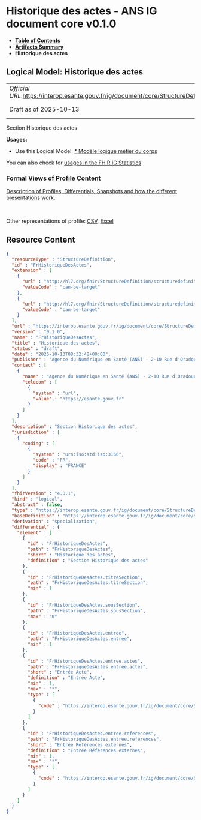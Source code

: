 # Historique des actes - ANS IG document core v0.1.0

* [**Table of Contents**](toc.md)
* [**Artifacts Summary**](artifacts.md)
* **Historique des actes**

## Logical Model: Historique des actes 

| | |
| :--- | :--- |
| *Official URL*:https://interop.esante.gouv.fr/ig/document/core/StructureDefinition/FrHistoriqueDesActes | *Version*:0.1.0 |
| Draft as of 2025-10-13 | *Computable Name*:FrHistoriqueDesActes |

 
Section Historique des actes 

**Usages:**

* Use this Logical Model: [* Modèle logique métier du corps](StructureDefinition-CorpsDocument.md)

You can also check for [usages in the FHIR IG Statistics](https://packages2.fhir.org/xig/ans.document.fr.core|current/StructureDefinition/FrHistoriqueDesActes)

### Formal Views of Profile Content

 [Description of Profiles, Differentials, Snapshots and how the different presentations work](http://build.fhir.org/ig/FHIR/ig-guidance/readingIgs.html#structure-definitions). 

 

Other representations of profile: [CSV](StructureDefinition-FrHistoriqueDesActes.csv), [Excel](StructureDefinition-FrHistoriqueDesActes.xlsx) 



## Resource Content

```json
{
  "resourceType" : "StructureDefinition",
  "id" : "FrHistoriqueDesActes",
  "extension" : [
    {
      "url" : "http://hl7.org/fhir/StructureDefinition/structuredefinition-type-characteristics",
      "valueCode" : "can-be-target"
    },
    {
      "url" : "http://hl7.org/fhir/StructureDefinition/structuredefinition-type-characteristics",
      "valueCode" : "can-be-target"
    }
  ],
  "url" : "https://interop.esante.gouv.fr/ig/document/core/StructureDefinition/FrHistoriqueDesActes",
  "version" : "0.1.0",
  "name" : "FrHistoriqueDesActes",
  "title" : "Historique des actes",
  "status" : "draft",
  "date" : "2025-10-13T08:32:48+00:00",
  "publisher" : "Agence du Numérique en Santé (ANS) - 2-10 Rue d'Oradour-sur-Glane, 75015 Paris",
  "contact" : [
    {
      "name" : "Agence du Numérique en Santé (ANS) - 2-10 Rue d'Oradour-sur-Glane, 75015 Paris",
      "telecom" : [
        {
          "system" : "url",
          "value" : "https://esante.gouv.fr"
        }
      ]
    }
  ],
  "description" : "Section Historique des actes",
  "jurisdiction" : [
    {
      "coding" : [
        {
          "system" : "urn:iso:std:iso:3166",
          "code" : "FR",
          "display" : "FRANCE"
        }
      ]
    }
  ],
  "fhirVersion" : "4.0.1",
  "kind" : "logical",
  "abstract" : false,
  "type" : "https://interop.esante.gouv.fr/ig/document/core/StructureDefinition/FrHistoriqueDesActes",
  "baseDefinition" : "https://interop.esante.gouv.fr/ig/document/core/StructureDefinition/Section",
  "derivation" : "specialization",
  "differential" : {
    "element" : [
      {
        "id" : "FrHistoriqueDesActes",
        "path" : "FrHistoriqueDesActes",
        "short" : "Historique des actes",
        "definition" : "Section Historique des actes"
      },
      {
        "id" : "FrHistoriqueDesActes.titreSection",
        "path" : "FrHistoriqueDesActes.titreSection",
        "min" : 1
      },
      {
        "id" : "FrHistoriqueDesActes.sousSection",
        "path" : "FrHistoriqueDesActes.sousSection",
        "max" : "0"
      },
      {
        "id" : "FrHistoriqueDesActes.entree",
        "path" : "FrHistoriqueDesActes.entree",
        "min" : 1
      },
      {
        "id" : "FrHistoriqueDesActes.entree.actes",
        "path" : "FrHistoriqueDesActes.entree.actes",
        "short" : "Entrée Acte",
        "definition" : "Entrée Acte",
        "min" : 1,
        "max" : "*",
        "type" : [
          {
            "code" : "https://interop.esante.gouv.fr/ig/document/core/StructureDefinition/FrActe"
          }
        ]
      },
      {
        "id" : "FrHistoriqueDesActes.entree.references",
        "path" : "FrHistoriqueDesActes.entree.references",
        "short" : "Entrée Références externes",
        "definition" : "Entrée Références externes",
        "min" : 1,
        "max" : "*",
        "type" : [
          {
            "code" : "https://interop.esante.gouv.fr/ig/document/core/StructureDefinition/FrReferencesExternes"
          }
        ]
      }
    ]
  }
}

```
